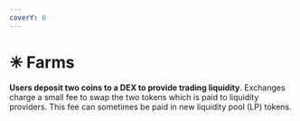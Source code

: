 ```yaml
---
coverY: 0
---
```


# ✳ Farms

**Users deposit two coins to a DEX to provide trading liquidity**. Exchanges charge a small fee to swap the two tokens which is paid to liquidity providers. This fee can sometimes be paid in new liquidity pool (LP) tokens.
